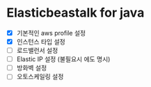 # Elasticbeastalk for java

- [x] 기본적인 aws profile 설정
- [x] 인스턴스 타입 설정
- [ ] 로드밸런서 설정
- [ ] Elastic IP 설정 (불필요시 에도 명시)
- [ ] 방화벽 설정
- [ ] 오토스케일링 설정